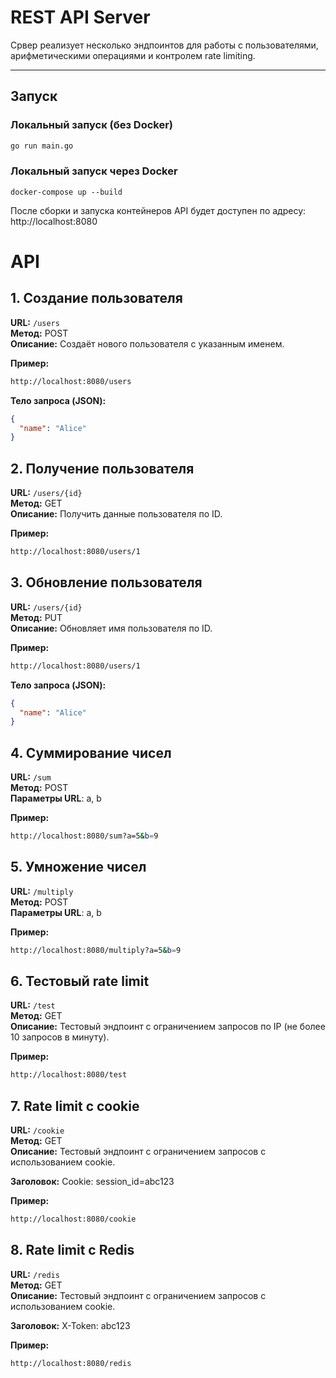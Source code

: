 # REST API Server

Срвер реализует несколько эндпоинтов для работы с пользователями, арифметическими операциями и контролем rate limiting.

---

## Запуск

### Локальный запуск (без Docker)

```bash
go run main.go
```

### Локальный запуск через Docker

```
docker-compose up --build
```
После сборки и запуска контейнеров API будет доступен по адресу:
http://localhost:8080

# API

## 1. Создание пользователя

**URL:** `/users`  
**Метод:** POST  
**Описание:** Создаёт нового пользователя с указанным именем.

**Пример:**

```bash
http://localhost:8080/users
```

**Тело запроса (JSON):**

```json
{
  "name": "Alice"
}
```

## 2. Получение пользователя

**URL:** `/users/{id}`  
**Метод:** GET  
**Описание:** Получить данные пользователя по ID.

**Пример:**

```bash
http://localhost:8080/users/1
```

## 3. Обновление пользователя

**URL:** `/users/{id}`  
**Метод:** PUT  
**Описание:** Обновляет имя пользователя по ID.

**Пример:**

```bash
http://localhost:8080/users/1
```

**Тело запроса (JSON):**

```json
{
  "name": "Alice"
}
```

## 4. Суммирование чисел

**URL:** `/sum`  
**Метод:** POST  
**Параметры URL**: a, b

**Пример:**

```bash
http://localhost:8080/sum?a=5&b=9
```

## 5. Умножение чисел 

**URL:** `/multiply`  
**Метод:** POST  
**Параметры URL**: a, b

**Пример:**

```bash
http://localhost:8080/multiply?a=5&b=9
```

## 6. Тестовый rate limit 

**URL:** `/test`  
**Метод:** GET  
**Описание:** Тестовый эндпоинт с ограничением запросов по IP (не более 10 запросов в минуту).

**Пример:**

```bash
http://localhost:8080/test
```

## 7. Rate limit с cookie

**URL:** `/cookie`  
**Метод:** GET  
**Описание:** Тестовый эндпоинт с ограничением запросов с использованием cookie.

**Заголовок:** Cookie: session_id=abc123

**Пример:**

```bash
http://localhost:8080/cookie
```

## 8. Rate limit с Redis 

**URL:** `/redis`  
**Метод:** GET  
**Описание:** Тестовый эндпоинт с ограничением запросов с использованием cookie.

**Заголовок:** X-Token: abc123

**Пример:**

```bash
http://localhost:8080/redis
```
